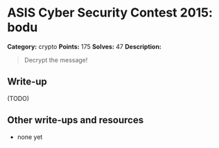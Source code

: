# ASIS Cyber Security Contest 2015: bodu

**Category:** crypto
**Points:** 175
**Solves:** 47
**Description:**

> Decrypt the message!

## Write-up

(TODO)

## Other write-ups and resources

* none yet
